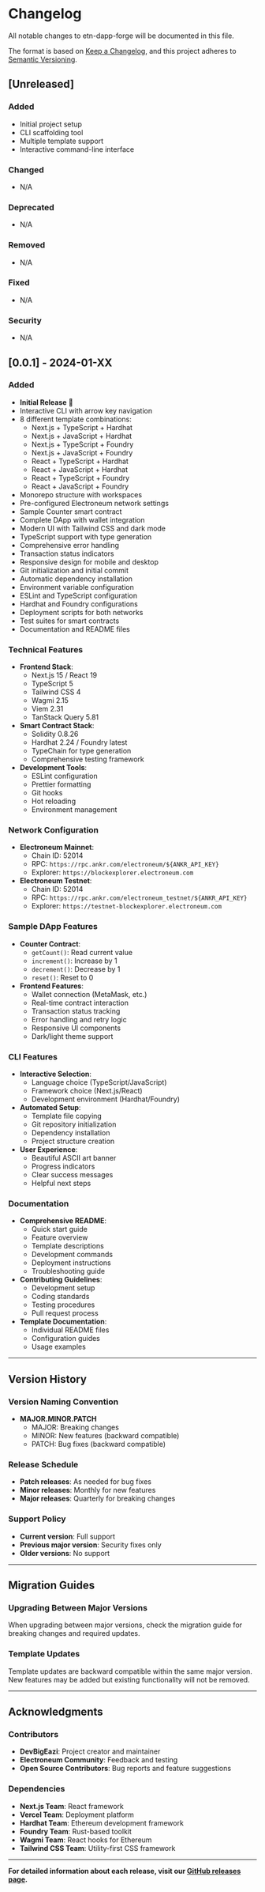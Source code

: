 # Changelog

All notable changes to etn-dapp-forge will be documented in this file.

The format is based on [Keep a Changelog](https://keepachangelog.com/en/1.0.0/),
and this project adheres to [Semantic Versioning](https://semver.org/spec/v2.0.0.html).

## [Unreleased]

### Added
- Initial project setup
- CLI scaffolding tool
- Multiple template support
- Interactive command-line interface

### Changed
- N/A

### Deprecated
- N/A

### Removed
- N/A

### Fixed
- N/A

### Security
- N/A

## [0.0.1] - 2024-01-XX

### Added
- **Initial Release** 🎉
- Interactive CLI with arrow key navigation
- 8 different template combinations:
  - Next.js + TypeScript + Hardhat
  - Next.js + JavaScript + Hardhat
  - Next.js + TypeScript + Foundry
  - Next.js + JavaScript + Foundry
  - React + TypeScript + Hardhat
  - React + JavaScript + Hardhat
  - React + TypeScript + Foundry
  - React + JavaScript + Foundry
- Monorepo structure with workspaces
- Pre-configured Electroneum network settings
- Sample Counter smart contract
- Complete DApp with wallet integration
- Modern UI with Tailwind CSS and dark mode
- TypeScript support with type generation
- Comprehensive error handling
- Transaction status indicators
- Responsive design for mobile and desktop
- Git initialization and initial commit
- Automatic dependency installation
- Environment variable configuration
- ESLint and TypeScript configuration
- Hardhat and Foundry configurations
- Deployment scripts for both networks
- Test suites for smart contracts
- Documentation and README files

### Technical Features
- **Frontend Stack**:
  - Next.js 15 / React 19
  - TypeScript 5
  - Tailwind CSS 4
  - Wagmi 2.15
  - Viem 2.31
  - TanStack Query 5.81
- **Smart Contract Stack**:
  - Solidity 0.8.26
  - Hardhat 2.24 / Foundry latest
  - TypeChain for type generation
  - Comprehensive testing framework
- **Development Tools**:
  - ESLint configuration
  - Prettier formatting
  - Git hooks
  - Hot reloading
  - Environment management

### Network Configuration
- **Electroneum Mainnet**:
  - Chain ID: 52014
  - RPC: `https://rpc.ankr.com/electroneum/${ANKR_API_KEY}`
  - Explorer: `https://blockexplorer.electroneum.com`
- **Electroneum Testnet**:
  - Chain ID: 52014
  - RPC: `https://rpc.ankr.com/electroneum_testnet/${ANKR_API_KEY}`
  - Explorer: `https://testnet-blockexplorer.electroneum.com`

### Sample DApp Features
- **Counter Contract**:
  - `getCount()`: Read current value
  - `increment()`: Increase by 1
  - `decrement()`: Decrease by 1
  - `reset()`: Reset to 0
- **Frontend Features**:
  - Wallet connection (MetaMask, etc.)
  - Real-time contract interaction
  - Transaction status tracking
  - Error handling and retry logic
  - Responsive UI components
  - Dark/light theme support

### CLI Features
- **Interactive Selection**:
  - Language choice (TypeScript/JavaScript)
  - Framework choice (Next.js/React)
  - Development environment (Hardhat/Foundry)
- **Automated Setup**:
  - Template file copying
  - Git repository initialization
  - Dependency installation
  - Project structure creation
- **User Experience**:
  - Beautiful ASCII art banner
  - Progress indicators
  - Clear success messages
  - Helpful next steps

### Documentation
- **Comprehensive README**:
  - Quick start guide
  - Feature overview
  - Template descriptions
  - Development commands
  - Deployment instructions
  - Troubleshooting guide
- **Contributing Guidelines**:
  - Development setup
  - Coding standards
  - Testing procedures
  - Pull request process
- **Template Documentation**:
  - Individual README files
  - Configuration guides
  - Usage examples

---

## Version History

### Version Naming Convention
- **MAJOR.MINOR.PATCH**
  - MAJOR: Breaking changes
  - MINOR: New features (backward compatible)
  - PATCH: Bug fixes (backward compatible)

### Release Schedule
- **Patch releases**: As needed for bug fixes
- **Minor releases**: Monthly for new features
- **Major releases**: Quarterly for breaking changes

### Support Policy
- **Current version**: Full support
- **Previous major version**: Security fixes only
- **Older versions**: No support

---

## Migration Guides

### Upgrading Between Major Versions
When upgrading between major versions, check the migration guide for breaking changes and required updates.

### Template Updates
Template updates are backward compatible within the same major version. New features may be added but existing functionality will not be removed.

---

## Acknowledgments

### Contributors
- **DevBigEazi**: Project creator and maintainer
- **Electroneum Community**: Feedback and testing
- **Open Source Contributors**: Bug reports and feature suggestions

### Dependencies
- **Next.js Team**: React framework
- **Vercel Team**: Deployment platform
- **Hardhat Team**: Ethereum development framework
- **Foundry Team**: Rust-based toolkit
- **Wagmi Team**: React hooks for Ethereum
- **Tailwind CSS Team**: Utility-first CSS framework

---

**For detailed information about each release, visit our [GitHub releases page](https://github.com/your-username/etn-dapp-forge/releases).** 
